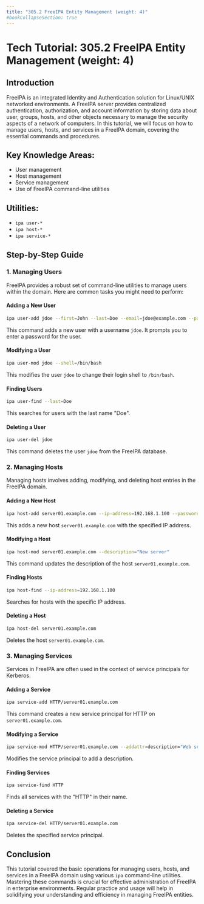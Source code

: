 ```yaml
---
title: "305.2 FreeIPA Entity Management (weight: 4)"
#bookCollapseSection: true
---
```


# Tech Tutorial: 305.2 FreeIPA Entity Management (weight: 4)

## Introduction
FreeIPA is an integrated Identity and Authentication solution for Linux/UNIX networked environments. A FreeIPA server provides centralized authentication, authorization, and account information by storing data about user, groups, hosts, and other objects necessary to manage the security aspects of a network of computers. In this tutorial, we will focus on how to manage users, hosts, and services in a FreeIPA domain, covering the essential commands and procedures.

## Key Knowledge Areas:
- User management
- Host management
- Service management
- Use of FreeIPA command-line utilities

## Utilities:
- `ipa user-*`
- `ipa host-*`
- `ipa service-*`

## Step-by-Step Guide

### 1. Managing Users
FreeIPA provides a robust set of command-line utilities to manage users within the domain. Here are common tasks you might need to perform:

#### Adding a New User
```bash
ipa user-add jdoe --first=John --last=Doe --email=jdoe@example.com --password
```
This command adds a new user with a username `jdoe`. It prompts you to enter a password for the user.

#### Modifying a User
```bash
ipa user-mod jdoe --shell=/bin/bash
```
This modifies the user `jdoe` to change their login shell to `/bin/bash`.

#### Finding Users
```bash
ipa user-find --last=Doe
```
This searches for users with the last name "Doe".

#### Deleting a User
```bash
ipa user-del jdoe
```
This command deletes the user `jdoe` from the FreeIPA database.

### 2. Managing Hosts
Managing hosts involves adding, modifying, and deleting host entries in the FreeIPA domain.

#### Adding a New Host
```bash
ipa host-add server01.example.com --ip-address=192.168.1.100 --password
```
This adds a new host `server01.example.com` with the specified IP address.

#### Modifying a Host
```bash
ipa host-mod server01.example.com --description="New server"
```
This command updates the description of the host `server01.example.com`.

#### Finding Hosts
```bash
ipa host-find --ip-address=192.168.1.100
```
Searches for hosts with the specific IP address.

#### Deleting a Host
```bash
ipa host-del server01.example.com
```
Deletes the host `server01.example.com`.

### 3. Managing Services
Services in FreeIPA are often used in the context of service principals for Kerberos.

#### Adding a Service
```bash
ipa service-add HTTP/server01.example.com
```
This command creates a new service principal for HTTP on `server01.example.com`.

#### Modifying a Service
```bash
ipa service-mod HTTP/server01.example.com --addattr=description="Web service"
```
Modifies the service principal to add a description.

#### Finding Services
```bash
ipa service-find HTTP
```
Finds all services with the "HTTP" in their name.

#### Deleting a Service
```bash
ipa service-del HTTP/server01.example.com
```
Deletes the specified service principal.

## Conclusion
This tutorial covered the basic operations for managing users, hosts, and services in a FreeIPA domain using various `ipa` command-line utilities. Mastering these commands is crucial for effective administration of FreeIPA in enterprise environments. Regular practice and usage will help in solidifying your understanding and efficiency in managing FreeIPA entities.